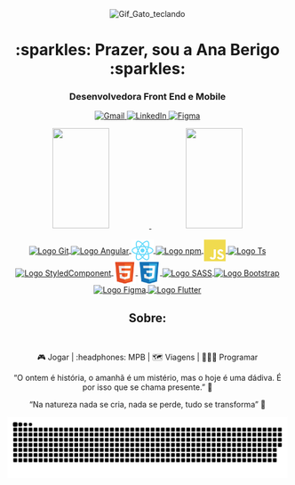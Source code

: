<div align="center">
  <div>
    <img src="https://user-images.githubusercontent.com/74029212/127240963-4921a6aa-a682-4868-9ce5-a9ca6936c8fc.gif" alt="Gif_Gato_teclando" /></a>
  <h1> :sparkles: Prazer, sou a Ana Berigo :sparkles: </h1>
  </div>
  
  
 
<div align="center">
  <h3> Desenvolvedora Front End e Mobile </h3>
  <div>
  <p>
    <a target="_blank" href="mailto:anaberigoo@gmail.com">
      <img alt="Gmail" src="https://img.shields.io/badge/Gmail-D14836?style=for-the-badge&logo=gmail&logoColor=white" />
    </a>
    <a target="_blank" href="https://www.linkedin.com/in/anaberigo/">
      <img alt="LinkedIn" src="https://img.shields.io/badge/LinkedIn-0077B5?style=for-the-badge&logo=linkedin&logoColor=white" />
    </a>
    <a target="_blank" href="https://www.figma.com/@AnaBerigo">
      <img alt="Figma" src="https://img.shields.io/badge/Figma-F24E1E?style=for-the-badge&logo=figma&logoColor=white">
    </a>
  </p>
</div>
  <a href="https://github.com/AnaBerigo">
  <img height="180em" width="45%" style="padding-right:10px;" src="https://github-readme-stats.vercel.app/api?username=AnaBerigo&show_icons=true&theme=dark&include_all_commits=true&count_private=true"/>
  <img height="180em" width="45%" src="https://github-readme-stats.vercel.app/api/top-langs/?username=AnaBerigo&layout=compact&langs_count=7&theme=dark"/>
</div>
<div style="display: inline_block"><br>
  
  <a title="Git" href="https://git-scm.com/">
    <img align="center" alt="Logo Git" width="48" src="https://github.com/user-attachments/assets/507e523d-8a53-466f-a30f-77862ce4a83e" />
  </a>
  <a title="Angular" href="https://angular.dev/">
    <img align="center" alt="Logo Angular" width="48" src="https://github.com/user-attachments/assets/8e9bf8f5-853d-4536-a211-3c765e818d5d" />
  </a>
  <a title="ReactJs e React Native" href="https://react.dev/">
    <img align="center" alt="Logo React" width="40" src="https://raw.githubusercontent.com/devicons/devicon/master/icons/react/react-original.svg">
  </a>
  <a title="npm" href="https://www.npmjs.com/">
    <img align="center" alt="Logo npm" width="40" src="https://github.com/user-attachments/assets/1cb43136-2d79-4817-ab0a-508202206689">
  </a>
  <a title="JavaScript" href="https://developer.mozilla.org/pt-BR/docs/Web/JavaScript">
    <img align="center" alt="Logo Js" width="40" src="https://raw.githubusercontent.com/devicons/devicon/master/icons/javascript/javascript-plain.svg">
  </a>
  <a title="TypeScript" href="https://www.typescriptlang.org/">
    <img align="center" alt="Logo Ts" width="40" src="https://github.com/user-attachments/assets/7bcdb69b-4d71-4fe5-b48e-85c4d3a70b74">
  </a>
  <a title="Styled-Component" href="https://styled-components.com/">
    <img align="center" alt="Logo StyledComponent" width="40" src="https://github.com/user-attachments/assets/f19ff385-b20f-4296-bbf2-275e0609730d" />
  </a>
  <a title="HTML5" href="https://developer.mozilla.org/pt-BR/docs/Web/HTML">
    <img align="center" alt="Logo HTML" width="40" src="https://raw.githubusercontent.com/devicons/devicon/master/icons/html5/html5-original.svg">
  </a>
  <a title="CSS3" href="https://developer.mozilla.org/pt-BR/docs/Web/CSS">
    <img align="center" alt="Logo CSS" width="40" src="https://raw.githubusercontent.com/devicons/devicon/master/icons/css3/css3-original.svg">
  </a>
  <a title="SASS" href="https://sass-lang.com/">
    <img align="center" alt="Logo SASS" width="40" src="https://github.com/user-attachments/assets/216eaa70-dc7f-4a3a-96f5-8e3d017f8a33">
  </a>
  <a title="Bootstrap" href="https://getbootstrap.com/">
    <img align="center" alt="Logo Bootstrap" width="40" src="https://cdn.jsdelivr.net/gh/devicons/devicon/icons/bootstrap/bootstrap-original.svg" />
  </a>
  <a title="Figma" href="https://www.figma.com/">
    <img align="center" alt="Logo Figma" width="40" src="https://cdn.jsdelivr.net/gh/devicons/devicon/icons/figma/figma-original.svg" />
  </a>
  <a title="Flutter" href="https://flutter.dev/">
    <img align="center" alt="Logo Flutter" width="40" src="https://cdn.jsdelivr.net/gh/devicons/devicon/icons/flutter/flutter-original.svg" />
  </a>
</div>





<h2>Sobre:</h2><br>
<p>
  🎮 Jogar |  :headphones: MPB  |  🗺️ Viagens | 👩🏻‍💻 Programar
</p>
<p>
  “O ontem é história, o amanhã é um mistério, mas o hoje é uma dádiva. É por isso que se chama presente.” 🍃
</p>
<p>
   “Na natureza nada se cria, nada se perde, tudo se transforma” 🌺
</p>


<!-- ![Snake animation](https://github.com/AnaBerigo/AnaBerigo/blob/output/github-contribution-grid-snake.svg) -->

<!--![github-user-contribution](https://github.com/AnaBerigo/AnaBerigo/assets/74029212/ef83b73d-46ad-413b-97e7-227636aff469)-->


<picture>
  <source media="(prefers-color-scheme: dark)" srcset="https://raw.githubusercontent.com/AnaBerigo/AnaBerigo/output/github-contribution-grid-snake-dark.svg">
  <source media="(prefers-color-scheme: light)" srcset="https://raw.githubusercontent.com/AnaBerigo/AnaBerigo/output/github-contribution-grid-snake.svg">
  <img alt="github contribution grid snake animation" src="https://raw.githubusercontent.com/AnaBerigo/AnaBerigo/output/github-contribution-grid-snake.svg">
</picture>

